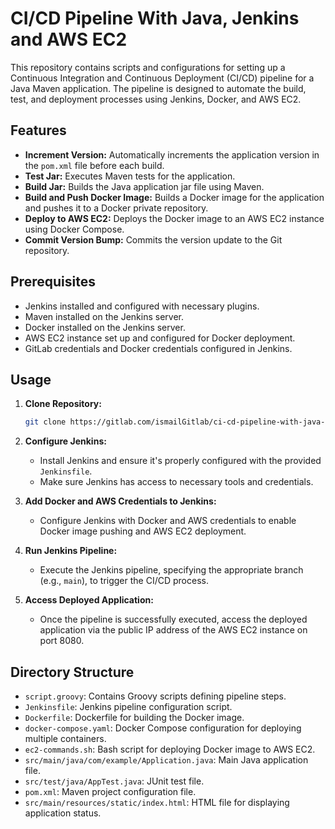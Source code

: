 # CI/CD Pipeline With Java, Jenkins and AWS EC2

This repository contains scripts and configurations for setting up a Continuous Integration and Continuous Deployment (CI/CD) pipeline for a Java Maven application. The pipeline is designed to automate the build, test, and deployment processes using Jenkins, Docker, and AWS EC2.

## Features

- **Increment Version:** Automatically increments the application version in the `pom.xml` file before each build.
- **Test Jar:** Executes Maven tests for the application.
- **Build Jar:** Builds the Java application jar file using Maven.
- **Build and Push Docker Image:** Builds a Docker image for the application and pushes it to a Docker private repository.
- **Deploy to AWS EC2:** Deploys the Docker image to an AWS EC2 instance using Docker Compose.
- **Commit Version Bump:** Commits the version update to the Git repository.

## Prerequisites

- Jenkins installed and configured with necessary plugins.
- Maven installed on the Jenkins server.
- Docker installed on the Jenkins server.
- AWS EC2 instance set up and configured for Docker deployment.
- GitLab credentials and Docker credentials configured in Jenkins.

## Usage

1. **Clone Repository:**
   ```bash
   git clone https://gitlab.com/ismailGitlab/ci-cd-pipeline-with-java-jenkins-aws-ec2.git

2. **Configure Jenkins:**
   - Install Jenkins and ensure it's properly configured with the provided `Jenkinsfile`.
   - Make sure Jenkins has access to necessary tools and credentials.

3. **Add Docker and AWS Credentials to Jenkins:**
   - Configure Jenkins with Docker and AWS credentials to enable Docker image pushing and AWS EC2 deployment.

4. **Run Jenkins Pipeline:**
   - Execute the Jenkins pipeline, specifying the appropriate branch (e.g., `main`), to trigger the CI/CD process.

5. **Access Deployed Application:**
   - Once the pipeline is successfully executed, access the deployed application via the public IP address of the AWS EC2 instance on port 8080.

## Directory Structure

- `script.groovy`: Contains Groovy scripts defining pipeline steps.
- `Jenkinsfile`: Jenkins pipeline configuration script.
- `Dockerfile`: Dockerfile for building the Docker image.
- `docker-compose.yaml`: Docker Compose configuration for deploying multiple containers.
- `ec2-commands.sh`: Bash script for deploying Docker image to AWS EC2.
- `src/main/java/com/example/Application.java`: Main Java application file.
- `src/test/java/AppTest.java`: JUnit test file.
- `pom.xml`: Maven project configuration file.
- `src/main/resources/static/index.html`: HTML file for displaying application status.
